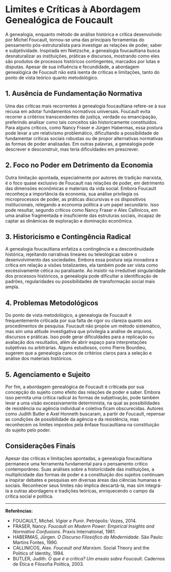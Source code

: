 
# Limites e Críticas à Abordagem Genealógica de Foucault

A genealogia, enquanto método de análise histórica e crítica desenvolvido por Michel Foucault, tornou-se uma das principais ferramentas do pensamento pós-estruturalista para investigar as relações de poder, saber e subjetividade. Inspirada em Nietzsche, a genealogia foucaultiana busca desnaturalizar as instituições, práticas e discursos, mostrando como eles são produtos de processos históricos contingentes, marcados por lutas e disputas. Apesar de sua influência e fecundidade, a abordagem genealógica de Foucault não está isenta de críticas e limitações, tanto do ponto de vista teórico quanto metodológico.

## 1. Ausência de Fundamentação Normativa

Uma das críticas mais recorrentes à genealogia foucaultiana refere-se à sua recusa em adotar fundamentos normativos universais. Foucault evita recorrer a critérios transcendentes de justiça, verdade ou emancipação, preferindo analisar como tais conceitos são historicamente constituídos. Para alguns críticos, como Nancy Fraser e Jürgen Habermas, essa postura pode levar a um relativismo problemático, dificultando a possibilidade de fundamentar críticas sociais robustas ou de propor alternativas normativas às formas de poder analisadas. Em outras palavras, a genealogia pode descrever e desconstruir, mas teria dificuldades em prescrever.

## 2. Foco no Poder em Detrimento da Economia

Outra limitação apontada, especialmente por autores de tradição marxista, é o foco quase exclusivo de Foucault nas relações de poder, em detrimento das dimensões econômicas e materiais da vida social. Embora Foucault reconheça a importância da economia, sua análise privilegia os microprocessos de poder, as práticas discursivas e os dispositivos institucionais, relegando a economia política a um papel secundário. Isso pode resultar, segundo críticos como Nancy Fraser e Alex Callinicos, em uma análise fragmentada e insuficiente das estruturas sociais, incapaz de captar as dinâmicas de exploração e dominação econômica.

## 3. Historicismo e Contingência Radical

A genealogia foucaultiana enfatiza a contingência e a descontinuidade histórica, rejeitando narrativas lineares ou teleológicas sobre o desenvolvimento das sociedades. Embora essa postura seja inovadora e crítica em relação a visões totalizantes, ela também pode ser vista como excessivamente cética ou paralisante. Ao insistir na irredutível singularidade dos processos históricos, a genealogia pode dificultar a identificação de padrões, regularidades ou possibilidades de transformação social mais ampla.

## 4. Problemas Metodológicos

Do ponto de vista metodológico, a genealogia de Foucault é frequentemente criticada por sua falta de rigor ou clareza quanto aos procedimentos de pesquisa. Foucault não propõe um método sistemático, mas sim uma atitude investigativa que privilegia a análise de arquivos, discursos e práticas. Isso pode gerar dificuldades para a replicação ou avaliação dos resultados, além de abrir espaço para interpretações subjetivas ou arbitrárias. Alguns estudiosos, como Pierre Bourdieu, sugerem que a genealogia carece de critérios claros para a seleção e análise dos materiais históricos.

## 5. Agenciamento e Sujeito

Por fim, a abordagem genealógica de Foucault é criticada por sua concepção do sujeito como efeito das relações de poder e saber. Embora isso permita uma crítica radical às formas de subjetivação, pode também levar a uma visão excessivamente determinista, na qual as possibilidades de resistência ou agência individual e coletiva ficam obscurecidas. Autores como Judith Butler e Axel Honneth buscaram, a partir de Foucault, repensar as condições de possibilidade da agência e da resistência, mas reconhecem os limites impostos pela ênfase foucaultiana na constituição do sujeito pelo poder.

## Considerações Finais

Apesar das críticas e limitações apontadas, a genealogia foucaultiana permanece uma ferramenta fundamental para o pensamento crítico contemporâneo. Suas análises sobre a historicidade das instituições, a multiplicidade das formas de poder e a constituição dos sujeitos continuam a inspirar debates e pesquisas em diversas áreas das ciências humanas e sociais. Reconhecer seus limites não implica descartá-la, mas sim integrá-la a outras abordagens e tradições teóricas, enriquecendo o campo da crítica social e política.

___
**Referências:**
- FOUCAULT, Michel. *Vigiar e Punir*. Petrópolis: Vozes, 2014.
- FRASER, Nancy. *Foucault on Modern Power: Empirical Insights and Normative Confusions*. Praxis International, 1981.
- HABERMAS, Jürgen. *O Discurso Filosófico da Modernidade*. São Paulo: Martins Fontes, 1990.
- CALLINICOS, Alex. *Foucault and Marxism*. Social Theory and the Politics of Identity, 1994.
- BUTLER, Judith. *O que é a crítica? Um ensaio sobre Foucault*. Cadernos de Ética e Filosofia Política, 2003.
